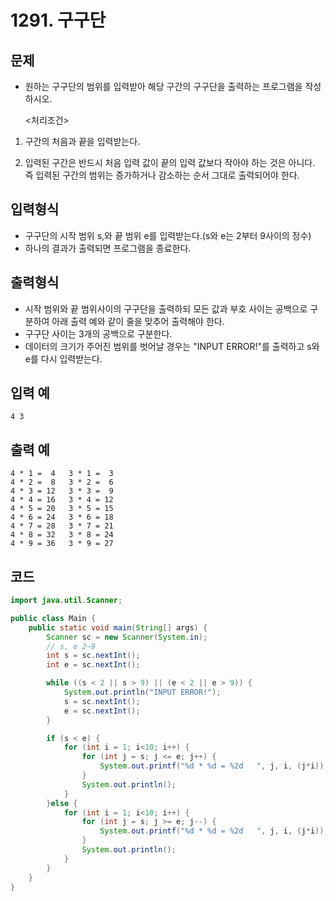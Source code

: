 # 1291. 구구단

## 문제
* 원하는 구구단의 범위를 입력받아 해당 구간의 구구단을 출력하는 프로그램을 작성하시오.

    <처리조건>

1. 구간의 처음과 끝을 입력받는다. 

2. 입력된 구간은 반드시 처음 입력 값이 끝의 입력 값보다 작아야 하는 것은 아니다.
    즉 입력된 구간의 범위는 증가하거나 감소하는 순서 그대로 출력되어야 한다.​ 


## 입력형식
* 구구단의 시작 범위 s,와 끝 범위 e를 입력받는다.(s와 e는 2부터 9사이의 정수) 
* 하나의 결과가 출력되면 프로그램을 종료한다.


## 출력형식
* 시작 범위와 끝 범위사이의 구구단을 출력하되 모든 값과 부호 사이는 공백으로 구분하여 아래 출력 예와 같이 줄을 맞추어 출력해야 한다.
* 구구단 사이는 3개의 공백으로 구분한다. 
* 데이터의 크기가 주어진 범위를 벗어날 경우는 "INPUT ERROR!"를 출력하고 s와 e를 다시 입력받는다.

## 입력 예
```
4 3
```

## 출력 예
```
4 * 1 =  4   3 * 1 =  3
4 * 2 =  8   3 * 2 =  6
4 * 3 = 12   3 * 3 =  9
4 * 4 = 16   3 * 4 = 12
4 * 5 = 20   3 * 5 = 15
4 * 6 = 24   3 * 6 = 18
4 * 7 = 28   3 * 7 = 21
4 * 8 = 32   3 * 8 = 24
4 * 9 = 36   3 * 9 = 27
```

## 코드
```java
import java.util.Scanner;

public class Main {
    public static void main(String[] args) {
        Scanner sc = new Scanner(System.in);
        // s, e 2~9
        int s = sc.nextInt();
        int e = sc.nextInt();

        while ((s < 2 || s > 9) || (e < 2 || e > 9)) {
            System.out.println("INPUT ERROR!");
            s = sc.nextInt();
            e = sc.nextInt();
        }

        if (s < e) {
            for (int i = 1; i<10; i++) {
                for (int j = s; j <= e; j++) {
                    System.out.printf("%d * %d = %2d   ", j, i, (j*i));
                }
                System.out.println();
            }
        }else {
            for (int i = 1; i<10; i++) {
                for (int j = s; j >= e; j--) {
                    System.out.printf("%d * %d = %2d   ", j, i, (j*i));
                }
                System.out.println();
            }
        }
    }
}
```
